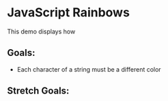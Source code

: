 # JavaScript Rainbows

This demo displays how

## Goals:

- Each character of a string must be a different color

## Stretch Goals:
